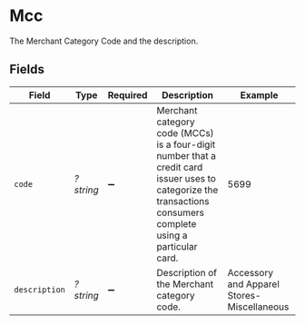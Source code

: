 # Mcc

The Merchant Category Code and the description.


## Fields

| Field                                                                                                                                                          | Type                                                                                                                                                           | Required                                                                                                                                                       | Description                                                                                                                                                    | Example                                                                                                                                                        |
| -------------------------------------------------------------------------------------------------------------------------------------------------------------- | -------------------------------------------------------------------------------------------------------------------------------------------------------------- | -------------------------------------------------------------------------------------------------------------------------------------------------------------- | -------------------------------------------------------------------------------------------------------------------------------------------------------------- | -------------------------------------------------------------------------------------------------------------------------------------------------------------- |
| `code`                                                                                                                                                         | *?string*                                                                                                                                                      | :heavy_minus_sign:                                                                                                                                             | Merchant category code (MCCs) is a four-digit number that a credit card issuer uses to categorize the transactions consumers complete using a particular card. | 5699                                                                                                                                                           |
| `description`                                                                                                                                                  | *?string*                                                                                                                                                      | :heavy_minus_sign:                                                                                                                                             | Description of the Merchant category code.                                                                                                                     | Accessory and Apparel Stores-Miscellaneous                                                                                                                     |